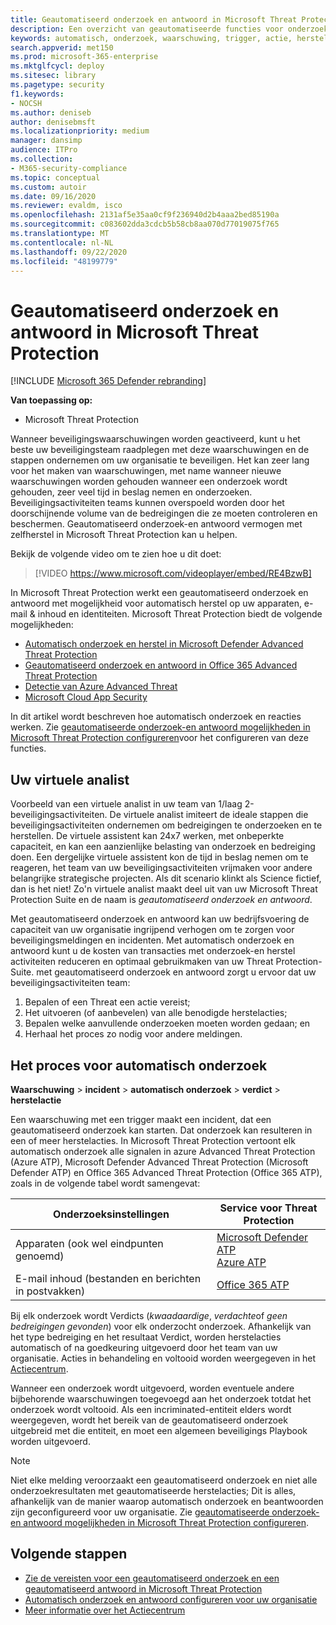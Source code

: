 ```yaml
---
title: Geautomatiseerd onderzoek en antwoord in Microsoft Threat Protection
description: Een overzicht van geautomatiseerde functies voor onderzoek en antwoord, ook wel zelfherstel genoemd, in Microsoft Threat Protection
keywords: automatisch, onderzoek, waarschuwing, trigger, actie, herstel, zelfherstel
search.appverid: met150
ms.prod: microsoft-365-enterprise
ms.mktglfcycl: deploy
ms.sitesec: library
ms.pagetype: security
f1.keywords:
- NOCSH
ms.author: deniseb
author: denisebmsft
ms.localizationpriority: medium
manager: dansimp
audience: ITPro
ms.collection:
- M365-security-compliance
ms.topic: conceptual
ms.custom: autoir
ms.date: 09/16/2020
ms.reviewer: evaldm, isco
ms.openlocfilehash: 2131af5e35aa0cf9f236940d2b4aaa2bed85190a
ms.sourcegitcommit: c083602dda3cdcb5b58cb8aa070d77019075f765
ms.translationtype: MT
ms.contentlocale: nl-NL
ms.lasthandoff: 09/22/2020
ms.locfileid: "48199779"
---
```

# <a name="automated-investigation-and-response-in-microsoft-threat-protection"></a>Geautomatiseerd onderzoek en antwoord in Microsoft Threat Protection

[!INCLUDE [Microsoft 365 Defender rebranding](../includes/microsoft-defender.md)]


**Van toepassing op:**
- Microsoft Threat Protection

Wanneer beveiligingswaarschuwingen worden geactiveerd, kunt u het beste uw beveiligingsteam raadplegen met deze waarschuwingen en de stappen ondernemen om uw organisatie te beveiligen. Het kan zeer lang voor het maken van waarschuwingen, met name wanneer nieuwe waarschuwingen worden gehouden wanneer een onderzoek wordt gehouden, zeer veel tijd in beslag nemen en onderzoeken. Beveiligingsactiviteiten teams kunnen overspoeld worden door het doorschijnende volume van de bedreigingen die ze moeten controleren en beschermen. Geautomatiseerd onderzoek-en antwoord vermogen met zelfherstel in Microsoft Threat Protection kan u helpen.

Bekijk de volgende video om te zien hoe u dit doet:

> [!VIDEO https://www.microsoft.com/videoplayer/embed/RE4BzwB]

In Microsoft Threat Protection werkt een geautomatiseerd onderzoek en antwoord met mogelijkheid voor automatisch herstel op uw apparaten, e-mail & inhoud en identiteiten. Microsoft Threat Protection biedt de volgende mogelijkheden: 
- [Automatisch onderzoek en herstel in Microsoft Defender Advanced Threat Protection](https://docs.microsoft.com/windows/security/threat-protection/microsoft-defender-atp/automated-investigations)
- [Geautomatiseerd onderzoek en antwoord in Office 365 Advanced Threat Protection](https://docs.microsoft.com/microsoft-365/security/office-365-security/office-365-air)
- [Detectie van Azure Advanced Threat](https://docs.microsoft.com/azure/security/fundamentals/threat-detection)
- [Microsoft Cloud App Security](https://docs.microsoft.com/cloud-app-security/what-is-cloud-app-security)
 
In dit artikel wordt beschreven hoe automatisch onderzoek en reacties werken. Zie [geautomatiseerde onderzoek-en antwoord mogelijkheden in Microsoft Threat Protection configureren](mtp-configure-auto-investigation-response.md)voor het configureren van deze functies.

## <a name="your-virtual-analyst"></a>Uw virtuele analist

Voorbeeld van een virtuele analist in uw team van 1/laag 2-beveiligingsactiviteiten. De virtuele analist imiteert de ideale stappen die beveiligingsactiviteiten ondernemen om bedreigingen te onderzoeken en te herstellen. De virtuele assistent kan 24x7 werken, met onbeperkte capaciteit, en kan een aanzienlijke belasting van onderzoek en bedreiging doen. Een dergelijke virtuele assistent kon de tijd in beslag nemen om te reageren, het team van uw beveiligingsactiviteiten vrijmaken voor andere belangrijke strategische projecten. Als dit scenario klinkt als Science fictief, dan is het niet! Zo'n virtuele analist maakt deel uit van uw Microsoft Threat Protection Suite en de naam is *geautomatiseerd onderzoek en antwoord*.

Met geautomatiseerd onderzoek en antwoord kan uw bedrijfsvoering de capaciteit van uw organisatie ingrijpend verhogen om te zorgen voor beveiligingsmeldingen en incidenten. Met automatisch onderzoek en antwoord kunt u de kosten van transacties met onderzoek-en herstel activiteiten reduceren en optimaal gebruikmaken van uw Threat Protection-Suite. met geautomatiseerd onderzoek en antwoord zorgt u ervoor dat uw beveiligingsactiviteiten team:

1. Bepalen of een Threat een actie vereist;
2. Het uitvoeren (of aanbevelen) van alle benodigde herstelacties;
3. Bepalen welke aanvullende onderzoeken moeten worden gedaan; en
4. Herhaal het proces zo nodig voor andere meldingen.

## <a name="the-automated-investigation-process"></a>Het proces voor automatisch onderzoek

**Waarschuwing**  >  **incident**  >  **automatisch onderzoek**  >  **verdict**  >  **herstelactie**

Een waarschuwing met een trigger maakt een incident, dat een geautomatiseerd onderzoek kan starten. Dat onderzoek kan resulteren in een of meer herstelacties. In Microsoft Threat Protection vertoont elk automatisch onderzoek alle signalen in azure Advanced Threat Protection (Azure ATP), Microsoft Defender Advanced Threat Protection (Microsoft Defender ATP) en Office 365 Advanced Threat Protection (Office 365 ATP), zoals in de volgende tabel wordt samengevat: 

|Onderzoeksinstellingen |Service voor Threat Protection  |
|---------|---------|
|Apparaten (ook wel eindpunten genoemd)     |[Microsoft Defender ATP](https://docs.microsoft.com/windows/security/threat-protection/microsoft-defender-atp/automated-investigations)<br/>[Azure ATP](https://docs.microsoft.com/azure-advanced-threat-protection/what-is-atp) |      
|E-mail inhoud (bestanden en berichten in postvakken)     |[Office 365 ATP](https://docs.microsoft.com/microsoft-365/security/office-365-security/office-365-atp)         |

Bij elk onderzoek wordt Verdicts (*kwaadaardige*, *verdachte*of *geen bedreigingen gevonden*) voor elk onderzocht onderzoek. Afhankelijk van het type bedreiging en het resultaat Verdict, worden herstelacties automatisch of na goedkeuring uitgevoerd door het team van uw organisatie. Acties in behandeling en voltooid worden weergegeven in het [Actiecentrum](mtp-action-center.md).

Wanneer een onderzoek wordt uitgevoerd, worden eventuele andere bijbehorende waarschuwingen toegevoegd aan het onderzoek totdat het onderzoek wordt voltooid. Als een incriminated-entiteit elders wordt weergegeven, wordt het bereik van de geautomatiseerd onderzoek uitgebreid met die entiteit, en moet een algemeen beveiligings Playbook worden uitgevoerd. 

> [!NOTE]
> Niet elke melding veroorzaakt een geautomatiseerd onderzoek en niet alle onderzoekresultaten met geautomatiseerde herstelacties; Dit is alles, afhankelijk van de manier waarop automatisch onderzoek en beantwoorden zijn geconfigureerd voor uw organisatie. Zie [geautomatiseerde onderzoek-en antwoord mogelijkheden in Microsoft Threat Protection configureren](mtp-configure-auto-investigation-response.md).


## <a name="next-steps"></a>Volgende stappen

- [Zie de vereisten voor een geautomatiseerd onderzoek en een geautomatiseerd antwoord in Microsoft Threat Protection](mtp-configure-auto-investigation-response.md#prerequisites-for-automated-investigation-and-response-in-microsoft-threat-protection)
- [Automatisch onderzoek en antwoord configureren voor uw organisatie](mtp-configure-auto-investigation-response.md)
- [Meer informatie over het Actiecentrum](mtp-action-center.md)
